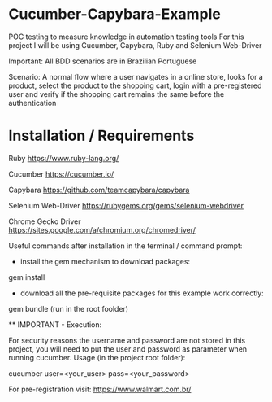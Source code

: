 # Cucumber-Capybara-Example
POC testing to measure knowledge in automation testing tools
For this project I will be using Cucumber, Capybara, Ruby and Selenium Web-Driver

Important: All BDD scenarios are in Brazilian Portuguese

Scenario:
A normal flow where a user navigates in a online store, looks for a product, select the product to the shopping cart, login with a pre-registered user and verify if the shopping cart remains the same before the authentication

# Installation / Requirements

Ruby
https://www.ruby-lang.org/

Cucumber
https://cucumber.io/

Capybara
https://github.com/teamcapybara/capybara

Selenium Web-Driver
https://rubygems.org/gems/selenium-webdriver

Chrome Gecko Driver
https://sites.google.com/a/chromium.org/chromedriver/


Useful commands after installation in the terminal / command prompt:

- install the gem mechanism to download packages:

gem install


- download all the pre-requisite packages for this example work correctly:

gem bundle (run in the root foolder)


** IMPORTANT - Execution:

For security reasons the username and password are not stored in this project, you will need to put the user and password as parameter when running cucumber. Usage (in the project root folder):

cucumber user=<your_user> pass=<your_password>


For pre-registration visit: https://www.walmart.com.br/
